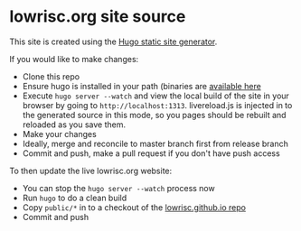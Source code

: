 # lowrisc.org site source
This site is created using the [Hugo static site
generator](http://gohugo.io/).

If you would like to make changes:
* Clone this repo
* Ensure hugo is installed in your path (binaries are [available
here](https://gohugo.io/)
* Execute `hugo server --watch` and view the local build of the site in your
browser by going to `http://localhost:1313`. livereload.js is injected in to
the generated source in this mode, so you pages should be rebuilt and reloaded
as you save them.
* Make your changes
* Ideally, merge and reconcile to master branch first from release branch
* Commit and push, make a pull request if you don't have push access

To then update the live lowrisc.org website:
* You can stop the `hugo server --watch` process now
* Run `hugo` to do a clean build
* Copy `public/*` in to a checkout of the [lowrisc.github.io
repo](https://github.com/lowRISC/lowrisc.github.io)
* Commit and push
